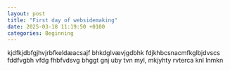 ```yaml
---
layout: post
title: "First day of websidemaking"
date: 2025-03-18 11:19:50 +0100
categories: Beginning
---
```




kjdfkjdbfgjhvjrbfkeldæacsajf bhkdglvævjgdbhk
fdjkhbcsnacmfkglbjdvscs
fddfvgbh
vfdg fhbfvdsvg
bhggt
 gnj
 uby
 tvn
 myl,
 mkjyhty
 rvterca
 knl
lnmkn
